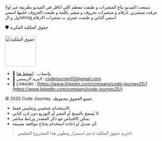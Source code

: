 سمعت الفيديو بتاع المتغيرات و طبقت معظم اللي اتاقل في الفيديو بطريقة غير
اولا عرفت متيغيرين بارقام و متيغيرات بحروف و متغير بكلمة و طبعت الحروف خليتها اسمي اول و الstring اسمي التاني و طبعت عمري ب متغيرات الارقام




🛡 حقوق الملكية الفكرية  

<img src="https://res.cloudinary.com/dpl0kiz1a/image/upload/v1760872563/1_gjjb2a.png" alt="حقوق الملكية" width="100"/>  

- 💬 *واتساب* : [اضغط هنا](https://wa.me/201555303227)  
- 📩 *البريد الرسمي* : codejourney02@gmail.com  
- 💼 *LinkedIn* : [https://www.linkedin.com/company/code-journey25/](https://www.linkedin.com/company/code-journey25/)  

© 2025 Code Journey. جميع الحقوق محفوظة.  

- الاستخدام شخصي وتعليمي فقط.  
- لا يُسمح بالنسخ أو النشر أو التوزيع دون إذن كتابي.  
- يمكن الاقتباس مع ذكر المصدر ورابط مباشر.  
- أي تعديل أو إعادة استخدام يحتاج موافقة مسبقة.  

> احترم حقوق الملكية لدعم استمرار وتطوير هذا المشروع التعليمي.
